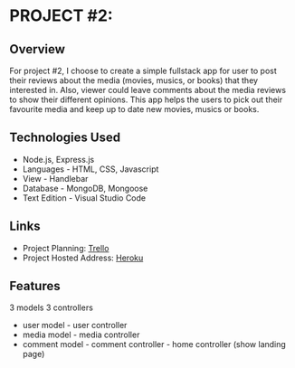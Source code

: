 # PROJECT #2: 

## Overview
For project #2, I choose to create a simple fullstack app for user to post their reviews about the media 
(movies, musics, or books) that they interested in. Also, viewer could leave comments about the media reviews to show their different opinions. This app helps the users to pick out their favourite media and keep up to date new movies, musics or books. 

## Technologies Used
- Node.js, Express.js
- Languages - HTML, CSS, Javascript
- View - Handlebar
- Database - MongoDB, Mongoose
- Text Edition - Visual Studio Code

## Links
- Project Planning:
<a href="https://trello.com/b/O6zDNUPA/entertainment-room" target="_blank">Trello</a>
- Project Hosted Address:
<a href="https://lit-chamber-33132.herokuapp.com/media" target="_blank">Heroku</a>

## Features
3 models                3 controllers
- user model            - user controller
- media model           - media controller
- comment model         - comment controller
                        - home controller (show landing page)